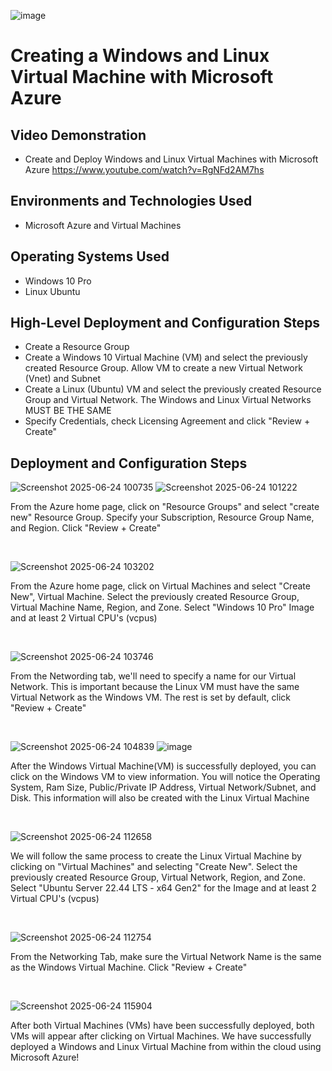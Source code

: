 <p align="center">

![image](https://github.com/user-attachments/assets/9222473a-edde-4c63-adb2-ddcfc89c9771)

</p>

<h1>Creating a Windows and Linux Virtual Machine with Microsoft Azure</h1>


<h2>Video Demonstration</h2>

- Create and Deploy Windows and Linux Virtual Machines with Microsoft Azure https://www.youtube.com/watch?v=RgNFd2AM7hs

<h2>Environments and Technologies Used</h2>

- Microsoft Azure and Virtual Machines

<h2>Operating Systems Used </h2>

- Windows 10 Pro
- Linux Ubuntu

<h2>High-Level Deployment and Configuration Steps</h2>

- Create a Resource Group
- Create a Windows 10 Virtual Machine (VM) and select the previously created Resource Group. Allow VM to create a new Virtual Network (Vnet) and Subnet
- Create a Linux (Ubuntu) VM and select the previously created Resource Group and Virtual Network. The Windows and Linux Virtual Networks MUST BE THE SAME
- Specify Credentials, check Licensing Agreement and click "Review + Create" 

<h2>Deployment and Configuration Steps</h2>

<p>
    
 ![Screenshot 2025-06-24 100735](https://github.com/user-attachments/assets/de4c5463-31d5-44c7-b95d-f3e1b4a3439e)
 ![Screenshot 2025-06-24 101222](https://github.com/user-attachments/assets/821e81f3-4fdb-4cdd-98c9-aa309f4bd678)

</p>
<p>
From the Azure home page, click on "Resource Groups" and select "create new" Resource Group. Specify your Subscription, Resource Group Name, and Region. Click "Review + Create" 
</p>
<br />

<p>

 ![Screenshot 2025-06-24 103202](https://github.com/user-attachments/assets/0869a86d-ec7f-421b-84e9-cefca25c023f) 

</p>
<p>
From the Azure home page, click on Virtual Machines and select "Create New", Virtual Machine. Select the previously created Resource Group, Virtual Machine Name, Region, and Zone. Select "Windows 10 Pro" Image and at least 2 Virtual CPU's (vcpus)
</p>
<br />

<p>

 ![Screenshot 2025-06-24 103746](https://github.com/user-attachments/assets/eca250d0-143f-4099-a600-5aa3da3aada7)

</p>
<p>
From the Networding tab, we'll need to specify a name for our Virtual Network. This is important because the Linux VM must have the same Virtual Network as the Windows VM. The rest is set by default, click "Review + Create"  
</p>
<br />

<p>

![Screenshot 2025-06-24 104839](https://github.com/user-attachments/assets/72308dfa-a8ac-4d83-82f4-5ec4e332536b)
![image](https://github.com/user-attachments/assets/3125ee5d-480f-4539-ab76-66a3e9c8fa5a)

</p>
<p>
After the Windows Virtual Machine(VM) is successfully deployed, you can click on the Windows VM to view information. You will notice the Operating System, Ram Size, Public/Private IP Address, Virtual Network/Subnet, and Disk. This information will also be created with the Linux Virtual Machine   
</p>
<br />

<p>

![Screenshot 2025-06-24 112658](https://github.com/user-attachments/assets/c320faf4-e778-4a1d-b5d0-ec4ee9764fce)

</p>
<p>
We will follow the same process to create the Linux Virtual Machine by clicking on "Virtual Machines" and selecting "Create New".  Select the previously created Resource Group, Virtual Network, Region, and Zone. Select "Ubuntu Server 22.44 LTS - x64 Gen2"  for the Image and at least 2 Virtual CPU's (vcpus)  
</p>
<br />

<p>

![Screenshot 2025-06-24 112754](https://github.com/user-attachments/assets/cbbf048e-388c-4bca-9b71-99856e416288)

</p>
<p>
From the Networking Tab, make sure the Virtual Network Name is the same as the Windows Virtual Machine. Click "Review + Create"
</p>
<br />

<p>

![Screenshot 2025-06-24 115904](https://github.com/user-attachments/assets/b8576b4f-9241-4764-9b65-4e58d68b0c57)

</p>
<p>
After both Virtual Machines (VMs) have been successfully deployed, both VMs will appear after clicking on Virtual Machines. We have successfully deployed a Windows and Linux Virtual Machine from within the cloud using Microsoft Azure! 
</p>
<br />
